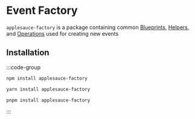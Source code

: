 # Event Factory

`applesauce-factory` is a package containing common [Blueprints](https://hzrd149.github.io/applesauce/typedoc/modules/applesauce_factory.Blueprints.html), [Helpers](https://hzrd149.github.io/applesauce/typedoc/modules/applesauce_factory.Helpers.html), and [Operations](https://hzrd149.github.io/applesauce/typedoc/modules/applesauce_factory.Operations.html) used for creating new events

## Installation

:::code-group

```sh [npm]
npm install applesauce-factory
```

```sh [yarn]
yarn install applesauce-factory
```

```sh [pnpm]
pnpm install applesauce-factory
```

:::
